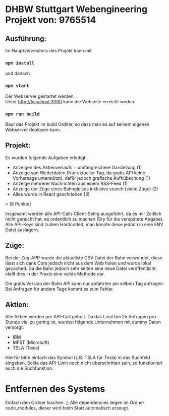# DHBW Stuttgart Webengineering Projekt von: 9765514

## Ausführung:

Im Hauptverzeichnis des Projekt kann mit

### `npm install`

und danach
### `npm start`

Der Webserver gestartet werden.\
Unter [http://localhost:3000](http://localhost:3000) kann die Webseite erreicht weden.

### `npm run build`

Baut das Projekt im build Ordner, so dass man es auf seinem eigenen Webserver deployen kann.

## Projekt:

Es wurden folgende Aufgaben erledigt:

* Anzeigen des Aktienverlaufs + umfangreichere Darstellung (1)
* Anzeige von Wetterdaten (Nur aktueller Tag, da gratis API keine Vorhersage unterstützt), dafür jedoch grafische
  Aufhübschung (1)
* Anzeige mehrerer Nachrichten aus einem RSS-Feed (1)
* Anzeige der Züge eines Bahngleises inklusive search (siehe Züge) (2)
* Alles wurde in React geschrieben (3)

= (8 Punkte)

Insgesamt werden alle API-Calls Client-Seitig ausgeführt, da es mir Zeitlich nicht gereicht hat,
es ordentlich zu machen (Sry für die verspätete Abgabe). Alle API-Keys sind zudem Hardcoded, man könnte diese
jedoch in eine ENV Datei auslagern.

## Züge:

Bei der Zug-APP wurde die aktuellste CSV Datei der Bahn verwendet, diese lässt sich
dank Cors jedoch nicht aus dem Web holen und wurde lokal gecached. Da die Bahn jedoch
sehr selten eine neue Datei veröffentlicht, stellt dies in der Praxis eine valide Methode dar.

Die gratis Version der Bahn API kann nur abfahrten am selben Tag anfragen.
Bei Anfragen für andere Tage kommt es zum Fehler.

## Aktien:

Alle Aktien werden per API-Call geholt. Da das Limit bei 25 Anfragen pro Stunde
viel zu gering ist, wurden folgende Unternehmen mit dummy Daten versorgt:

* IBM
* MFST (Microsoft)
* TSLA (Tesla)

Hierfür bitte einfach das Symbol (z.B. TSLA für Tesla)
in das Suchfeld eingeben. Sollte das API-Limit noch nicht
überschritten sein, so funktioniert auch die Suchfunktion.

# Entfernen des Systems

Einfach den Ordner löschen. ;)
Alle dependencies liegen im Ordner node_modules,
dieser wird beim Start automatisch erzeugt.